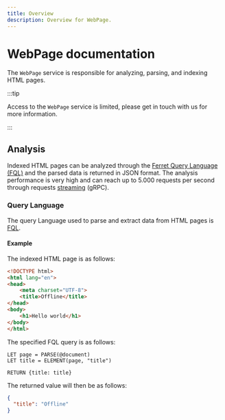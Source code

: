 ```yaml
---
title: Overview
description: Overview for WebPage.
---
```


# WebPage documentation

The `WebPage` service is responsible for analyzing, parsing, and indexing HTML pages.

:::tip

Access to the `WebPage` service is limited, please get in touch with us for more information.

:::

## Analysis

Indexed HTML pages can be analyzed through the [Ferret Query Language (FQL)](https://www.montferret.dev/) and the parsed data is returned in JSON format. The analysis performance is very high and can reach up to 5.000 requests per second through requests [streaming](/protocols/grpc) (gRPC).

### Query Language

The query Language used to parse and extract data from HTML pages is [FQL](https://www.montferret.dev/).

#### Example

The indexed HTML page is as follows:

```html
<!DOCTYPE html>
<html lang="en">
<head>
    <meta charset="UTF-8">
    <title>Offline</title>
</head>
<body>
    <h1>Hello world</h1>
</body>
</html>
```

The specified FQL query is as follows:

```fql
LET page = PARSE(@document)
LET title = ELEMENT(page, "title")

RETURN {title: title}
```

The returned value will then be as follows:

```json
{
  "title": "Offline"
}
```